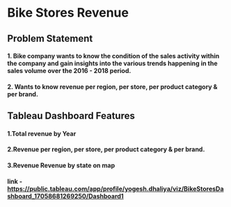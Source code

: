 # Bike Stores Revenue
## Problem Statement
#### 1. Bike company wants to know the condition of the sales activity within the company and gain insights into the various trends happening in the sales volume over the 2016 - 2018 period.
#### 2. Wants to know revenue per region, per store, per product category & per brand.

## Tableau Dashboard Features
#### 1.Total revenue by Year 
#### 2.Revenue per region, per store, per product category & per brand.
#### 3.Revenue Revenue by state on map
#### link - https://public.tableau.com/app/profile/yogesh.dhaliya/viz/BikeStoresDashboard_17058681269250/Dashboard1



